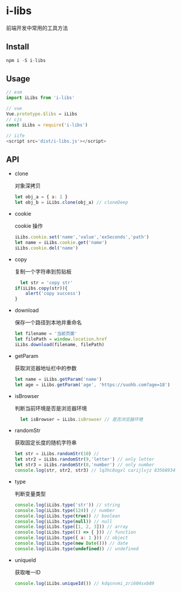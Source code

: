 # i-libs

前端开发中常用的工具方法



## Install

```javascript
npm i -S i-libs
```



## Usage

```javascript
// esm 
import iLibs from 'i-libs'

// vue
Vue.prototype.$libs = iLibs
// cjs
const iLibs = require('i-libs')

// iife
<script src='dist/i-libs.js'></script>
```



## API

* clone 

  对象深拷贝

  ```javascript
  let obj_a = { a: 1 }
  let obj_b = iLibs.clone(obj_a) // cloneDeep
  ```

* cookie

  cookie 操作

  ```javascript
  iLibs.cookie.set('name','value','exSeconds','path')
  let name = iLibs.cookie.get('name')
  iLibs.cookie.del('name')
  ```

* copy

  复制一个字符串到剪贴板
  
  ```javascript
	let str = 'copy str'
  if(iLibs.copy(str)){
      alert('copy success')
  }
  ```
  
* download

  保存一个路径到本地并重命名

  ```javascript
  let filename = '当前页面'
  let filePath = window.location.href
  iLibs.download(filename, filePath)
  ```

* getParam

  获取浏览器地址栏中的参数

  ```javascript
  let name = iLibs.getParam('name')
  let age = iLibs.getParam('age', 'https://suohb.com?age=18')
  ```

* isBrowser

  判断当前环境是否是浏览器环境
  
  ```javascript
	let isBrowser = iLibs.isBrowser // 是否浏览器环境
  ```
  
* randomStr

  获取固定长度的随机字符串

  ```javascript
  let str = iLibs.randomStr(10) // 
  let str2 = iLibs.randomStr(9,'letter') // only letter
  let str3 = iLibs.randomStr(8,'number') // only number
  console.log(str, str2, str3) // lq3hc8ogxl carijlvjz 83568934
  ```

* type

  判断变量类型

  ```javascript
  console.log(iLibs.type('str')) // string
  console.log(iLibs.type(124)) // number
  console.log(iLibs.type(true)) // boolean
  console.log(iLibs.type(null)) // null
  console.log(iLibs.type([1, 2, 3])) // array
  console.log(iLibs.type(() => { })) // function
  console.log(iLibs.type({ a: 1 })) // object
  console.log(iLibs.type(new Date())) // date
  console.log(iLibs.type(undefined)) // undefined
  ```

* uniqueId

  获取唯一ID

  ```javascript
  console.log(iLibs.uniqueId()) // kdqsnvmi_zri604sxb89
  ```

  

